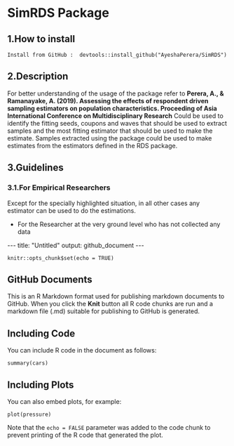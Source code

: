 # SimRDS Package

## 1.How to install
```{r setup, include=FALSE}
Install from GitHub :  devtools::install_github("AyeshaPerera/SimRDS")
```

## 2.Description
For better understanding of the usage of the package refer to **Perera, A., & Ramanayake, A. (2019). Assessing the effects of respondent driven sampling estimators on population characteristics. Proceeding of Asia International Conference on Multidisciplinary Research** 
Could be used to identify the fitting seeds, coupons and waves that should be used to extract samples and the most fitting estimator that should be used to make the estimate.
Samples extracted using the package could be used to make estimates from the estimators defined in the RDS package.

## 3.Guidelines
### 3.1.For Empirical Researchers
Except for the specially highlighted situation, in all other cases any estimator can be used to do the estimations.
<ul>
  <li>For the Researcher at the very ground level who has not collected any data</li>
</ul>
---
title: "Untitled"
output: github_document
---

```{r setup, include=FALSE}
knitr::opts_chunk$set(echo = TRUE)
```

## GitHub Documents

This is an R Markdown format used for publishing markdown documents to GitHub. When you click the **Knit** button all R code chunks are run and a markdown file (.md) suitable for publishing to GitHub is generated.

## Including Code

You can include R code in the document as follows:

```{r cars}
summary(cars)
```

## Including Plots

You can also embed plots, for example:

```{r pressure, echo=FALSE}
plot(pressure)
```

Note that the `echo = FALSE` parameter was added to the code chunk to prevent printing of the R code that generated the plot.
